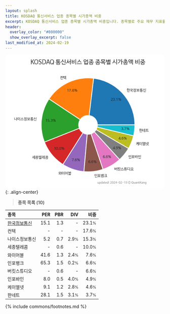 ```yaml
---
layout: splash
title: KOSDAQ 통신서비스 업종 종목별 시가총액 비중
excerpt: KOSDAQ 통신서비스 업종 종목별 시가총액 비중입니다. 종목별로 주요 재무 지표를 함께 표시합니다.
header:
  overlay_color: "#800000"
  show_overlay_excerpt: false
last_modified_at: 2024-02-19
---
```



![KOSDAQ 통신서비스 업종 종목별 시가총액 비중](/stats/sector/images/kosdaq_업종_통신서비스_종목.png){: .align-center}


> **종목 목록 (10)**<a id="list"></a>

| **종목** | **PER** | **PBR** | **DIV** | **비중** |
| :------- | ------: | ------: | ------: | -------: |
| [한국정보통신](/025770/) | 15.1 | 1.3 | - | 23.1<small>%</small> |
| 컨텍 | - | - | - | 17.6<small>%</small> |
| 나이스정보통신 | 5.2 | 0.7 | 2.9<small>%</small> | 15.3<small>%</small> |
| 세종텔레콤 | - | 0.6 | - | 10.0<small>%</small> |
| 와이어블 | 41.6 | 1.3 | 2.4<small>%</small> | 7.6<small>%</small> |
| 인포뱅크 | 65.3 | 1.5 | 0.2<small>%</small> | 6.6<small>%</small> |
| 버킷스튜디오 | - | 0.6 | - | 6.6<small>%</small> |
| 인포바인 | 8.0 | 0.5 | 4.0<small>%</small> | 4.9<small>%</small> |
| 케이엘넷 | 9.1 | 1.2 | 2.8<small>%</small> | 4.6<small>%</small> |
| 한네트 | 28.1 | 1.5 | 3.1<small>%</small> | 3.7<small>%</small> |

{% include commons/footnotes.md %}